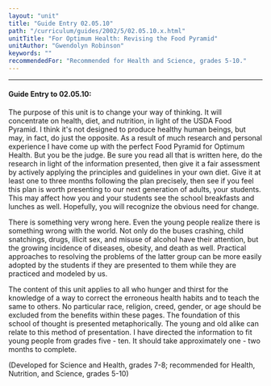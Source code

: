 ```yaml
---
layout: "unit"
title: "Guide Entry 02.05.10"
path: "/curriculum/guides/2002/5/02.05.10.x.html"
unitTitle: "For Optimum Health: Revising the Food Pyramid"
unitAuthor: "Gwendolyn Robinson"
keywords: ""
recommendedFor: "Recommended for Health and Science, grades 5-10."
---
```

<body>
<hr/>
<h4>
Guide Entry to 02.05.10:
</h4>
<p>
The purpose of this unit is to change your way of thinking. It will concentrate on health, diet, and nutrition, in light of the USDA Food Pyramid. I think it's not designed to produce healthy human beings, but may, in fact, do just the opposite. As a result of much research and personal experience I have come up with the perfect Food Pyramid for Optimum Health. But you be the judge. Be sure you read all that is written here, do the research in light of the information presented, then give it a fair assessment by actively applying the principles and guidelines in your own diet. Give it at least one to three months following the plan precisely, then see if you feel this plan is worth presenting to our next generation of adults, your students. This may affect how you and your students see the school breakfasts and lunches as well. Hopefully, you will recognize the obvious need for change.
</p>
<p>
There is something very wrong here. Even the young people realize there is something wrong with the world. Not only do the buses crashing, child snatchings, drugs, illicit sex, and misuse of alcohol have their attention, but the growing incidence of diseases, obesity, and death as well. Practical approaches to resolving the problems of the latter group can be more easily adopted by the students if they are presented to them while they are practiced and modeled by us.
</p>
<p>
The content of this unit applies to all who hunger and thirst for the knowledge of a way to correct the erroneous health habits and to teach the same to others. No particular race, religion, creed, gender, or age should be excluded from the benefits within these pages. The foundation of this school of thought is presented metaphorically. The young and old alike can relate to this method of presentation. I have directed the information to fit young people from grades five - ten. It should take approximately one - two months to complete.
</p>
<p>
(Developed for Science and Health, grades 7-8; recommended for Health, Nutrition, and Science, grades 5-10)
</p>
</body>
